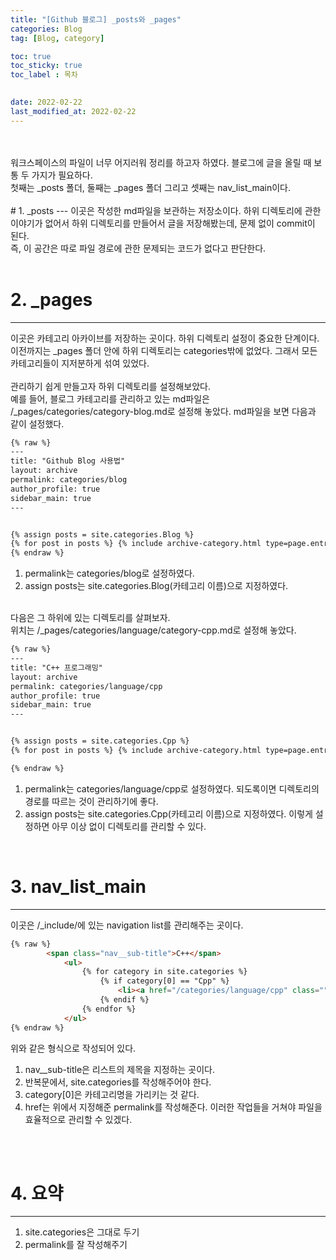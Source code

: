 ```yaml
---
title: "[Github 블로그] _posts와 _pages"
categories: Blog
tag: [Blog, category]

toc: true
toc_sticky: true
toc_label : 목차

 
date: 2022-02-22
last_modified_at: 2022-02-22
---
```

<br>
<br>
워크스페이스의 파일이 너무 어지러워 정리를 하고자 하였다. 블로그에 글을 올릴 때 보통 두 가지가 필요하다.<br>
첫째는 _posts 폴더, 둘째는 _pages 폴더 그리고 셋째는 nav_list_main이다.<br>
<br>
# 1. _posts
---
이곳은 작성한 md파일을 보관하는 저장소이다. 하위 디렉토리에 관한 이야기가 없어서 하위 디렉토리를 만들어서 글을 저장해봤는데, 문제 없이 commit이 된다.<br>
즉, 이 공간은 따로 파일 경로에 관한 문제되는 코드가 없다고 판단한다.<br>
<br>

# 2. _pages
---
이곳은 카테고리 아카이브를 저장하는 곳이다. 하위 디렉토리 설정이 중요한 단계이다.<br>
이전까지는 _pages 폴더 안에 하위 디렉토리는 categories밖에 없었다. 그래서 모든 카테고리들이 지저분하게 섞여 있었다.<br>
<br>
관리하기 쉽게 만들고자 하위 디렉토리를 설정해보았다.<br>
예를 들어, 블로그 카테고리를 관리하고 있는 md파일은 /_pages/categories/category-blog.md로 설정해 놓았다. md파일을 보면 다음과 같이 설정했다.
```md
{% raw %}
---
title: "Github Blog 사용법"
layout: archive
permalink: categories/blog
author_profile: true
sidebar_main: true
---


{% assign posts = site.categories.Blog %}
{% for post in posts %} {% include archive-category.html type=page.entries_layout %} {% endfor %}
{% endraw %}
```

1. permalink는 categories/blog로 설정하였다.
2. assign posts는 site.categories.Blog(카테고리 이름)으로 지정하였다.
<br>
다음은 그 하위에 있는 디렉토리를 살펴보자.<br>
위치는 /_pages/categories/language/category-cpp.md로 설정해 놓았다.<br>

```md
{% raw %}
---
title: "C++ 프로그래밍"
layout: archive
permalink: categories/language/cpp
author_profile: true
sidebar_main: true
---


{% assign posts = site.categories.Cpp %}
{% for post in posts %} {% include archive-category.html type=page.entries_layout %} {% endfor %}

{% endraw %}
```
1. permalink는 categories/language/cpp로 설정하였다. 되도록이면 디렉토리의 경로를 따르는 것이 관리하기에 좋다.
2. assign posts는 site.categories.Cpp(카테고리 이름)으로 지정하였다.
이렇게 설정하면 아무 이상 없이 디렉토리를 관리할 수 있다.<br>
<br>

# 3. nav_list_main
---
이곳은 /_include/에 있는 navigation list를 관리해주는 곳이다.<br>
```html
{% raw %}
        <span class="nav__sub-title">C++</span>
            <ul>
                {% for category in site.categories %}
                    {% if category[0] == "Cpp" %}
                        <li><a href="/categories/language/cpp" class="">C ++ ({{category[1].size}})</a></li>
                    {% endif %}
                {% endfor %}
            </ul>
{% endraw %}
```
위와 같은 형식으로 작성되어 있다.<br>
1. nav__sub-title은 리스트의 제목을 지정하는 곳이다.
2. 반복문에서, site.categories를 작성해주어야 한다.
3. category[0]은 카테고리명을 가리키는 것 같다.
4. href는 위에서 지정해준 permalink를 작성해준다.
이러한 작업들을 거쳐야 파일을 효율적으로 관리할 수 있겠다.
<br>
<br>

# 4. 요약
---
1. site.categories은 그대로 두기
2. permalink를 잘 작성해주기